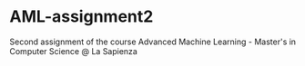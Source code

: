 # AML-assignment2
Second assignment of the course Advanced Machine Learning - Master's in Computer Science @ La Sapienza
